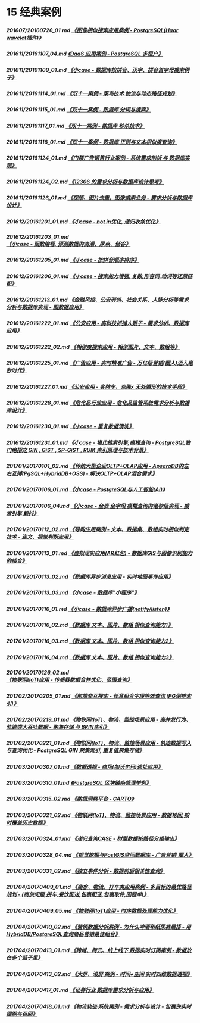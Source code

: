 
# 15 经典案例
##### 201607/20160726_01.md   [《图像相似搜索应用案例 - PostgreSQL(Haar wavelet插件)》](../201607/20160726_01.md)  
##### 201611/20161107_04.md   [《DaaS 应用案例 - PostgreSQL 多租户》](../201611/20161107_04.md)  
##### 201611/20161109_01.md   [《小case - 数据库按拼音、汉字、拼音首字母搜索例子》](../201611/20161109_01.md)  
##### 201611/20161114_01.md   [《双十一案例 - 菜鸟技术 物流与动态路径规划》](../201611/20161114_01.md)  
##### 201611/20161115_01.md   [《双十一案例 - 数据库 分词与搜索》](../201611/20161115_01.md)  
##### 201611/20161117_01.md   [《双十一案例 - 数据库 秒杀技术》](../201611/20161117_01.md)  
##### 201611/20161118_01.md   [《双十一案例 - 数据库 正则与文本相似度查询》](../201611/20161118_01.md)  
##### 201611/20161124_01.md   [《门禁广告销售行业案例 - 系统需求剖析 与 数据库实现》](../201611/20161124_01.md)  
##### 201611/20161124_02.md   [《12306 的需求分析与数据库设计思考》](../201611/20161124_02.md)  
##### 201611/20161126_01.md   [《视频、图片去重，图像搜索业务 - 需求分析与数据库设计》](../201611/20161126_01.md)  
##### 201612/20161201_01.md   [《小case - not in优化, 递归收敛优化》](../201612/20161201_01.md)  
##### 201612/20161203_01.md   [《小case - 函数编程, 预测数据的高潮、尿点、低谷》](../201612/20161203_01.md)  
##### 201612/20161205_01.md   [《小case - 按拼音顺序排序》](../201612/20161205_01.md)  
##### 201612/20161206_01.md   [《小case - 搜索能力增强, 复数,形容词,动词等还原匹配》](../201612/20161206_01.md)  
##### 201612/20161213_01.md   [《金融风控、公安刑侦、社会关系、人脉分析等需求分析与数据库实现 - 图数据应用》](../201612/20161213_01.md)  
##### 201612/20161222_01.md   [《公安应用 - 高科技抓捕人贩子 - 需求分析、数据库应用》](../201612/20161222_01.md)  
##### 201612/20161222_02.md   [《相似度搜索应用 - 相似图片、文本、数组等》](../201612/20161222_02.md)  
##### 201612/20161225_01.md   [《广告应用 - 实时精准广告 - 万亿级营销(圈人)迈入毫秒时代》](../201612/20161225_01.md)  
##### 201612/20161227_01.md   [《公安应用 - 套牌车、克隆x 无处遁形的技术手段》](../201612/20161227_01.md)  
##### 201612/20161228_01.md   [《危化品行业应用 - 危化品监管系统需求分析与数据库设计》](../201612/20161228_01.md)  
##### 201612/20161230_01.md   [《小case - 重复数据清洗》](../201612/20161230_01.md)  
##### 201612/20161231_01.md   [《小case - 堪比搜索引擎,模糊查询 - PostgreSQL独门绝招之 GIN , GiST , SP-GiST , RUM 索引原理与技术背景》](../201612/20161231_01.md)  
##### 201701/20170101_02.md   [《传统大型企业OLTP+OLAP应用 - ApsaraDB的左右互搏(PgSQL+HybridDB+OSS) - 解决OLTP+OLAP混合需求》](../201701/20170101_02.md)  
##### 201701/20170106_01.md   [《小case - PostgreSQL与人工智能(AI)》](../201701/20170106_01.md)  
##### 201701/20170106_04.md   [《小case - 全表 全字段 模糊查询的毫秒级实现 - 搜索引擎 颤抖》](../201701/20170106_04.md)  
##### 201701/20170112_02.md   [《导购应用案例 - 文本、数据集、数组实时相似判定技术 - 盗文、视觉判断应用》](../201701/20170112_02.md)  
##### 201701/20170113_01.md   [《虚拟现实应用(AR红包) - 数据库GIS与图像识别能力的结合》](../201701/20170113_01.md)  
##### 201701/20170113_02.md   [《数据库异步消息应用 - 实时地图事件应用》](../201701/20170113_02.md)  
##### 201701/20170113_03.md   [《小case - 数据库"小程序"》](../201701/20170113_03.md)  
##### 201701/20170116_01.md   [《小case - 数据库异步广播(notify/listen)》](../201701/20170116_01.md)  
##### 201701/20170116_02.md   [《数据库 文本、图片、数组 相似查询能力1》](../201701/20170116_02.md)  
##### 201701/20170116_03.md   [《数据库 文本、图片、数组 相似查询能力2》](../201701/20170116_03.md)  
##### 201701/20170116_04.md   [《数据库 文本、图片、数组 相似查询能力3》](../201701/20170116_04.md)  
##### 201701/20170126_02.md   [《物联网(IoT)应用 - 传感器数据合并优化、范围查询》](../201701/20170126_02.md)  
##### 201702/20170205_01.md   [《前端交互搜索 - 任意组合字段等效查询 (PG倒排索引)》](../201702/20170205_01.md)  
##### 201702/20170219_01.md   [《物联网(IoT)、物流、监控场景应用 - 高并发行为、轨迹类大吞吐数据 - 聚集存储 与 BRIN索引》](../201702/20170219_01.md)  
##### 201702/20170221_01.md   [《物联网(IoT)、物流、监控场景应用 - 轨迹数据写入与查询优化 - PostgreSQL GIN 聚集索引, 重复值聚集存储》](../201702/20170221_01.md)  
##### 201703/20170307_01.md   [《数据透视 - 商场(如沃尔玛)选址应用》](../201703/20170307_01.md)  
##### 201703/20170310_01.md   [《PostgreSQL 区块链条管理举例》](../201703/20170310_01.md)  
##### 201703/20170315_02.md   [《数据洞察平台 - CARTO》](../201703/20170315_02.md)  
##### 201703/20170321_02.md   [《物联网(IoT)、物流、监控场景应用 - 数据轮回,按时覆盖历史数据》](../201703/20170321_02.md)  
##### 201703/20170324_01.md   [《递归查询CASE - 树型数据按路径分组输出》](../201703/20170324_01.md)  
##### 201703/20170328_04.md   [《视觉挖掘与PostGIS空间数据库 - 广告营销\圈人》](../201703/20170328_04.md)  
##### 201703/20170331_02.md   [《独立事件分析 - 数据前后相关性查询》](../201703/20170331_02.md)  
##### 201704/20170409_01.md   [《商旅、物流、打车类应用案例 - 多目标的最优路径规划 - (商旅问题,拼车,餐饮配送,包裹配送,包裹取件,回程单)》](../201704/20170409_01.md)  
##### 201704/20170409_05.md   [《物联网(IoT)应用 - 时序数据处理能力优化》](../201704/20170409_05.md)  
##### 201704/20170410_02.md   [《营销数据分析案例 - 为什么啤酒和纸尿裤最搭 - 用HybridDB/PostgreSQL查询商品营销最佳组合》](../201704/20170410_02.md)  
##### 201704/20170413_01.md   [《跨域、跨云、线上线下 数据实时订阅案例 - 数据放在多个篮子里》](../201704/20170413_01.md)  
##### 201704/20170413_02.md   [《大屏、滚屏 案例 - 时间+空间 实时四维数据透视》](../201704/20170413_02.md)  
##### 201704/20170417_01.md   [《证券行业 数据库需求分析与应用》](../201704/20170417_01.md)  
##### 201704/20170418_01.md   [《物流轨迹 系统案例 - 需求分析与设计 - 包裹侠实时跟踪与召回》](../201704/20170418_01.md)  
